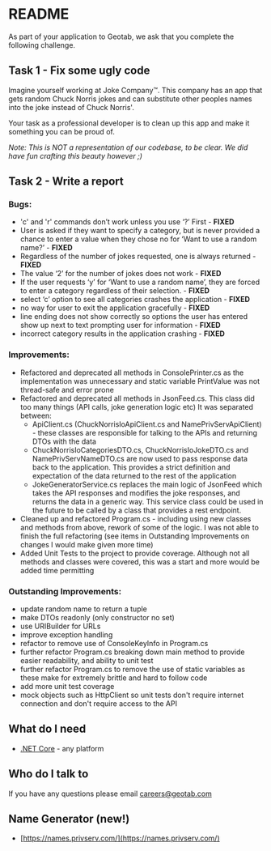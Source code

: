 # README

As part of your application to Geotab, we ask that you complete the following challenge.

## Task 1 - Fix some ugly code

Imagine yourself working at Joke Company™. This company has an app that gets random Chuck Norris jokes and can substitute other peoples names into the joke instead of Chuck Norris'.

Your task as a professional developer is to clean up this app and make it something you can be proud of.

*Note: This is NOT a representation of our codebase, to be clear. We did have fun crafting this beauty however ;)*

## Task 2 - Write a report

### Bugs:
- 'c' and 'r' commands don’t work unless you use ‘?’ First - **FIXED**
- User is asked if they want to specify a category, but is never provided a chance to enter a value when they chose no for ‘Want to use a random name?’ - **FIXED**
- Regardless of the number of jokes requested, one is always returned - **FIXED**
- The value ‘2’ for the number of jokes does not work - **FIXED**
- If the user requests ‘y’ for ‘Want to use a random name’, they are forced to enter a category regardless of their selection. - **FIXED**
- select ‘c’ option to see all categories crashes the application - **FIXED**
- no way for user to exit the application gracefully - **FIXED**
- line ending does not show correctly so options the user has entered show up next to text prompting user for information - **FIXED**
- incorrect category results in the application crashing - **FIXED**

### Improvements:
- Refactored and deprecated all methods in ConsolePrinter.cs as the implementation was unnecessary and static variable PrintValue was not thread-safe and error prone
- Refactored and deprecated all methods in JsonFeed.cs.  This class did too many things (API calls, joke generation logic etc) It was separated between:
    - ApiClient.cs (ChuckNorrisIoApiClient.cs and NamePrivServApiClient) - these classes are responsible for talking to the APIs and returning DTOs with the data
    - ChuckNorrisIoCategoriesDTO.cs, ChuckNorrisIoJokeDTO.cs and NamePrivServNameDTO.cs are now used to pass response data back to the application.  This provides a strict definition and expectation of the data returned to the rest of the application
    - JokeGeneratorService.cs replaces the main logic of JsonFeed which takes the API responses and modifies the joke responses, and returns the data in a generic way.  This service class could be used in the future to be called by a class that provides a rest endpoint.
- Cleaned up and refactored Program.cs - including using new classes and methods from above, rework of some of the logic.  I was not able to finish the full refactoring (see items in Outstanding Improvements on changes I would make given more time)
- Added Unit Tests to the project to provide coverage.  Although not all methods and classes were covered, this was a start and more would be added time permitting

### Outstanding Improvements:
- update random name to return a tuple
- make DTOs readonly (only constructor no set)
- use URIBuilder for URLs
- improve exception handling
- refactor to remove use of ConsoleKeyInfo in Program.cs
- further refactor Program.cs breaking down main method to provide easier readability, and ability to unit test
- further refactor Program.cs to remove the use of static variables as these make for extremely brittle and hard to follow code
- add more unit test coverage
- mock objects such as HttpClient so unit tests don't require internet connection and don't require access to the API

## What do I need

- [.NET Core](https://www.microsoft.com/net/core) - any platform

## Who do I talk to

If you have any questions please email careers@geotab.com

## Name Generator (new!)

- [https://names.privserv.com/](https://names.privserv.com/)
